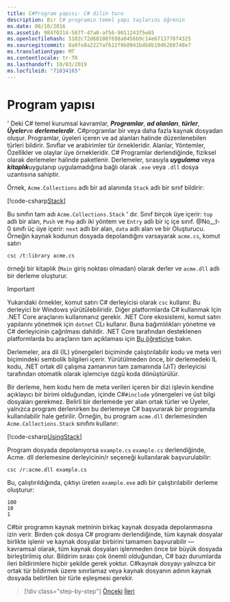 ```yaml
---
title: C#Program yapısı- C# dilin turu
description: Bir C# programın temel yapı taşlarını öğrenin
ms.date: 08/10/2016
ms.assetid: 984f0314-507f-47a0-af56-9011243f5e65
ms.openlocfilehash: 5102c72d68108f698a0456b9c14e6713778f4325
ms.sourcegitcommit: 8a0fe8a2227af612f8b8941bdb8b19d6268748e7
ms.translationtype: MT
ms.contentlocale: tr-TR
ms.lasthandoff: 10/03/2019
ms.locfileid: "71834165"
---
```

# <a name="program-structure"></a>Program yapısı

' Deki C# temel kurumsal kavramlar, ***Programlar***, ***ad alanları***, ***türler***, ***Üyeler***ve ***derlemelerdir***. C#programlar bir veya daha fazla kaynak dosyadan oluşur. Programlar, üyeleri içeren ve ad alanları halinde düzenlenebilen türleri bildirir. Sınıflar ve arabirimler tür örnekleridir. Alanlar, Yöntemler, Özellikler ve olaylar üye örnekleridir. C# Programlar derlendiğinde, fiziksel olarak derlemeler halinde paketlenir. Derlemeler, sırasıyla ***uygulama*** veya ***kitaplık***uygulanıp uygulamadığına bağlı olarak `.exe` veya `.dll` dosya uzantısına sahiptir.

Örnek, `Acme.Collections` adlı bir ad alanında `Stack` adlı bir sınıf bildirir:

[!code-csharp[Stack](../../../samples/snippets/csharp/tour/program-structure/program.cs#L1-L34)]

Bu sınıfın tam adı `Acme.Collections.Stack` ' dır. Sınıf birçok üye içerir: `top` adlı bir alan, `Push` ve `Pop` adlı iki yöntem ve `Entry` adlı bir iç içe sınıf. @No__t-0 sınıfı üç üye içerir: `next` adlı bir alan, `data` adlı alan ve bir Oluşturucu. Örneğin kaynak kodunun dosyada depolandığını varsayarak `acme.cs`, komut satırı

```console
csc /t:library acme.cs
```

örneği bir kitaplık (`Main` giriş noktası olmadan) olarak derler ve `acme.dll` adlı bir derleme oluşturur.

> [!IMPORTANT]
> Yukarıdaki örnekler, komut satırı C# derleyicisi olarak `csc` kullanır. Bu derleyici bir Windows yürütülebiliridir. Diğer platformlarda C# kullanmak Için .NET Core araçlarını kullanmanız gerekir. .NET Core ekosistemi, komut satırı yapılarını yönetmek için `dotnet` CLı kullanır. Buna bağımlılıkları yönetme ve C# derleyicinin çağrılması dahildir. .NET Core tarafından desteklenen platformlarda bu araçların tam açıklaması için [Bu öğreticiye](../../core/tutorials/using-with-xplat-cli.md) bakın.

Derlemeler, ara dil (IL) yönergeleri biçiminde çalıştırılabilir kodu ve meta veri biçimindeki sembolik bilgileri içerir. Yürütülmeden önce, bir derlemedeki IL kodu, .NET ortak dil çalışma zamanının tam zamanında (JıT) derleyicisi tarafından otomatik olarak işlemciye özgü koda dönüştürülür.

Bir derleme, hem kodu hem de meta verileri içeren bir dizi işlevin kendine açıklayıcı bir birimi olduğundan, içinde C#`#include` yönergeleri ve üst bilgi dosyaları gerekmez. Belirli bir derlemede yer alan ortak türler ve Üyeler, yalnızca program derlenirken bu derlemeye C# başvurarak bir programda kullanılabilir hale getirilir. Örneğin, bu program `acme.dll` derlemesinden `Acme.Collections.Stack` sınıfını kullanır:

[!code-csharp[UsingStack](../../../samples/snippets/csharp/tour/program-structure/Program.cs#L38-L52)]

Program dosyada depolanıyorsa `example.cs` `example.cs` derlendiğinde, Acme. dll derlemesine derleyicinin/r seçeneği kullanılarak başvurulabilir:

```console
csc /r:acme.dll example.cs
```

Bu, çalıştırıldığında, çıktıyı üreten `example.exe` adlı bir çalıştırılabilir derleme oluşturur:

```console
100
10
1
```

C#bir programın kaynak metninin birkaç kaynak dosyada depolanmasına izin verir. Birden çok dosya C# programı derlendiğinde, tüm kaynak dosyalar birlikte işlenir ve kaynak dosyalar birbirini tamamen başvurabilir — kavramsal olarak, tüm kaynak dosyaları işlenmeden önce bir büyük dosyada birleştirilmiş olur. Bildirim sırası çok önemli olduğundan, C# bazı durumlarda ileri bildirimlere hiçbir şekilde gerek yoktur. C#kaynak dosyayı yalnızca bir ortak tür bildirmek üzere sınırlamaz veya kaynak dosyanın adının kaynak dosyada belirtilen bir türle eşleşmesi gerekir.

>[!div class="step-by-step"]
>[Önceki](index.md)
>[İleri](types-and-variables.md)
